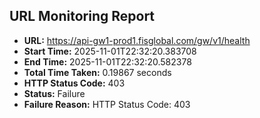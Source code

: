 ## URL Monitoring Report

- **URL:** https://api-gw1-prod1.fisglobal.com/gw/v1/health
- **Start Time:** 2025-11-01T22:32:20.383708
- **End Time:** 2025-11-01T22:32:20.582378
- **Total Time Taken:** 0.19867 seconds
- **HTTP Status Code:** 403
- **Status:** Failure
- **Failure Reason:** HTTP Status Code: 403
